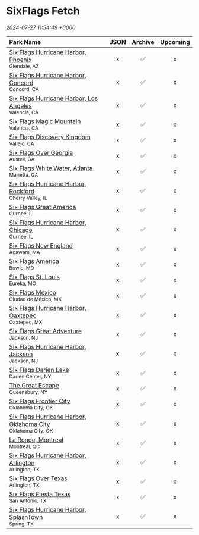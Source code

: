 # SixFlags Fetch

*2024-07-27 11:54:49 +0000*

| Park Name | JSON | Archive | Upcoming |
| :-------- | :--: | :-----: | :------: |
| [Six Flags Hurricane Harbor, Phoenix](https://parkcalendar.com/#46)<br><sup>Glendale, AZ</sup> | x | ✅ | x |
| [Six Flags Hurricane Harbor, Concord](https://parkcalendar.com/#42)<br><sup>Concord, CA</sup> | x | ✅ | x |
| [Six Flags Hurricane Harbor, Los Angeles](https://parkcalendar.com/#11)<br><sup>Valencia, CA</sup> | x | ✅ | x |
| [Six Flags Magic Mountain](https://parkcalendar.com/#6)<br><sup>Valencia, CA</sup> | x | ✅ | x |
| [Six Flags Discovery Kingdom](https://parkcalendar.com/#17)<br><sup>Vallejo, CA</sup> | x | ✅ | x |
| [Six Flags Over Georgia](https://parkcalendar.com/#2)<br><sup>Austell, GA</sup> | x | ✅ | x |
| [Six Flags White Water, Atlanta](https://parkcalendar.com/#25)<br><sup>Marietta, GA</sup> | x | ✅ | x |
| [Six Flags Hurricane Harbor, Rockford](https://parkcalendar.com/#48)<br><sup>Cherry Valley, IL</sup> | x | ✅ | x |
| [Six Flags Great America](https://parkcalendar.com/#7)<br><sup>Gurnee, IL</sup> | x | ✅ | x |
| [Six Flags Hurricane Harbor, Chicago](https://parkcalendar.com/#13)<br><sup>Gurnee, IL</sup> | x | ✅ | x |
| [Six Flags New England](https://parkcalendar.com/#20)<br><sup>Agawam, MA</sup> | x | ✅ | x |
| [Six Flags America](https://parkcalendar.com/#14)<br><sup>Bowie, MD</sup> | x | ✅ | x |
| [Six Flags St. Louis](https://parkcalendar.com/#3)<br><sup>Eureka, MO</sup> | x | ✅ | x |
| [Six Flags México](https://parkcalendar.com/#28)<br><sup>Ciudad de México, MX</sup> | x | ✅ | x |
| [Six Flags Hurricane Harbor, Oaxtepec](https://parkcalendar.com/#32)<br><sup>Oaxtepec, MX</sup> | x | ✅ | x |
| [Six Flags Great Adventure](https://parkcalendar.com/#5)<br><sup>Jackson, NJ</sup> | x | ✅ | x |
| [Six Flags Hurricane Harbor, Jackson](https://parkcalendar.com/#23)<br><sup>Jackson, NJ</sup> | x | ✅ | x |
| [Six Flags Darien Lake](https://parkcalendar.com/#45)<br><sup>Darien Center, NY</sup> | x | ✅ | x |
| [The Great Escape](https://parkcalendar.com/#24)<br><sup>Queensbury, NY</sup> | x | ✅ | x |
| [Six Flags Frontier City](https://parkcalendar.com/#43)<br><sup>Oklahoma City, OK</sup> | x | ✅ | x |
| [Six Flags Hurricane Harbor, Oklahoma City](https://parkcalendar.com/#44)<br><sup>Oklahoma City, OK</sup> | x | ✅ | x |
| [La Ronde, Montreal](https://parkcalendar.com/#29)<br><sup>Montreal, QC</sup> | x | ✅ | x |
| [Six Flags Hurricane Harbor, Arlington](https://parkcalendar.com/#10)<br><sup>Arlington, TX</sup> | x | ✅ | x |
| [Six Flags Over Texas](https://parkcalendar.com/#1)<br><sup>Arlington, TX</sup> | x | ✅ | x |
| [Six Flags Fiesta Texas](https://parkcalendar.com/#8)<br><sup>San Antonio, TX</sup> | x | ✅ | x |
| [Six Flags Hurricane Harbor, SplashTown](https://parkcalendar.com/#47)<br><sup>Spring, TX</sup> | x | ✅ | x |
